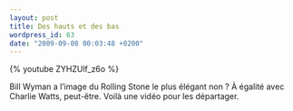 ```yaml
---
layout: post
title: Des hauts et des bas
wordpress_id: 63
date: "2009-09-08 00:03:48 +0200"
---
```


{% youtube ZYHZUlf_z6o %}

Bill Wyman a l’image du Rolling Stone le plus élégant non ? À égalité avec
Charlie Watts, peut-être. Voilà une vidéo pour les départager.
